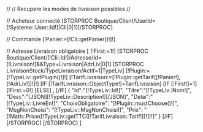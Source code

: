 //
//  Recupere les modes de livraison possibles
//


// Acheteur connecté
[STORPROC Boutique/Client/UserId=[!Systeme::User::Id!]|Cli|0|1][/STORPROC]

// Commande
[!Panier:=[!Cli::getPanier()!]!]

// Adresse Livraison obligatoire
[
    [!First:=1!]
    [STORPROC Boutique/Client/[!Cli::Id!]/Adresse/Id=[!Livraison!]&&Type=Livraison|AdrLiv|0|1]
            [STORPROC LivraisonStock/TypeLivraison/Actif=1|TypeLiv]
                [!Plugin:=[!TypeLiv::getPlugin()!]!]
                [!TarifLivraison:=[!Plugin::getTarif([!Panier!],[!AdrLiv!])!]!]
                [IF [!TarifLivraison::ObjectType!]=TarifLivraison]
                    [IF [!First!]=1]
                        [!First:=0!]
                    [ELSE]
                        ,
                    [/IF]
                    {
                        "Id":"[!TypeLiv::Id!]",
                        "Titre":"[!TypeLiv::Nom!]",
                        "Desc":"[JSON][!TypeLiv::Description!][/JSON]",
                        "Delai":"[!TypeLiv::LivreEn!]",
                        "ChoixObligatoire": "[!Plugin::mustChoose()!]",
                        "MsgNonChoisi": "[!TypeLiv::MsgNonChoisi!]",
                        "Prix": "[!Math::Price([!TypeLiv::getTTC([!TarifLivraison::Tarif!])!])!]"
                    }
                [/IF]
            [/STORPROC]
    [/STORPROC]
]
